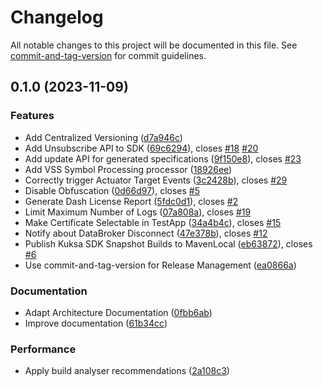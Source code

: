 # Changelog

All notable changes to this project will be documented in this file. See [commit-and-tag-version](https://github.com/absolute-version/commit-and-tag-version) for commit guidelines.

## 0.1.0 (2023-11-09)


### Features

* Add Centralized Versioning ([d7a946c](https://github.com/SoftwareDefinedVehicle/kuksa-sdk-android/commit/d7a946ccaaef9898e3d02a9b3f879e897ac1df0f))
* Add Unsubscribe API to SDK ([69c6294](https://github.com/SoftwareDefinedVehicle/kuksa-sdk-android/commit/69c62943780046316e4c04b91a063cef63679d0d)), closes [#18](https://github.com/SoftwareDefinedVehicle/kuksa-sdk-android/issues/18) [#20](https://github.com/SoftwareDefinedVehicle/kuksa-sdk-android/issues/20)
* Add update API for generated specifications ([9f150e8](https://github.com/SoftwareDefinedVehicle/kuksa-sdk-android/commit/9f150e801929c8836290c6db9dd76bee37d12340)), closes [#23](https://github.com/SoftwareDefinedVehicle/kuksa-sdk-android/issues/23)
* Add VSS Symbol Processing processor ([18926ee](https://github.com/SoftwareDefinedVehicle/kuksa-sdk-android/commit/18926ee0cb15f534855e9dd646c1a30e2542719c))
* Correctly trigger Actuator Target Events ([3c2428b](https://github.com/SoftwareDefinedVehicle/kuksa-sdk-android/commit/3c2428b0efa73d75aee00b4632011b6f7caf7de3)), closes [#29](https://github.com/SoftwareDefinedVehicle/kuksa-sdk-android/issues/29)
* Disable Obfuscation ([0d66d97](https://github.com/SoftwareDefinedVehicle/kuksa-sdk-android/commit/0d66d97c398531fe9429e0f0d19285dbea3eaf1d)), closes [#5](https://github.com/SoftwareDefinedVehicle/kuksa-sdk-android/issues/5)
* Generate Dash License Report ([5fdc0d1](https://github.com/SoftwareDefinedVehicle/kuksa-sdk-android/commit/5fdc0d14a39b2259cfc13ae093a3ffb01e622edb)), closes [#2](https://github.com/SoftwareDefinedVehicle/kuksa-sdk-android/issues/2)
* Limit Maximum Number of Logs ([07a808a](https://github.com/SoftwareDefinedVehicle/kuksa-sdk-android/commit/07a808aad2d8a5dcfb4aa51e1efe67e3826633e2)), closes [#19](https://github.com/SoftwareDefinedVehicle/kuksa-sdk-android/issues/19)
* Make Certificate Selectable in TestApp ([34a4b4c](https://github.com/SoftwareDefinedVehicle/kuksa-sdk-android/commit/34a4b4c250d3b8da53ff912578e74e93b246efb8)), closes [#15](https://github.com/SoftwareDefinedVehicle/kuksa-sdk-android/issues/15)
* Notify about DataBroker Disconnect ([47e378b](https://github.com/SoftwareDefinedVehicle/kuksa-sdk-android/commit/47e378bdacbe37e2c4b497a30872418244bc3537)), closes [#12](https://github.com/SoftwareDefinedVehicle/kuksa-sdk-android/issues/12)
* Publish Kuksa SDK Snapshot Builds to MavenLocal ([eb63872](https://github.com/SoftwareDefinedVehicle/kuksa-sdk-android/commit/eb63872da13e929b9664dc7904cc743ff0123867)), closes [#6](https://github.com/SoftwareDefinedVehicle/kuksa-sdk-android/issues/6)
* Use commit-and-tag-version for Release Management ([ea0866a](https://github.com/SoftwareDefinedVehicle/kuksa-sdk-android/commit/ea0866a2ec5df4db793cb932e5a5f2b516d9309b))


### Documentation

* Adapt Architecture Documentation ([0fbb6ab](https://github.com/SoftwareDefinedVehicle/kuksa-sdk-android/commit/0fbb6ab2af1b08156860f7cdb74650db458d50ef))
* Improve documentation ([61b34cc](https://github.com/SoftwareDefinedVehicle/kuksa-sdk-android/commit/61b34cc903a9ecaff1c84b5451d14340ce2daaaa))


### Performance

* Apply build analyser recommendations ([2a108c3](https://github.com/SoftwareDefinedVehicle/kuksa-sdk-android/commit/2a108c3bf0dbe9688d781f2f199c8deaba2cd1fd))
